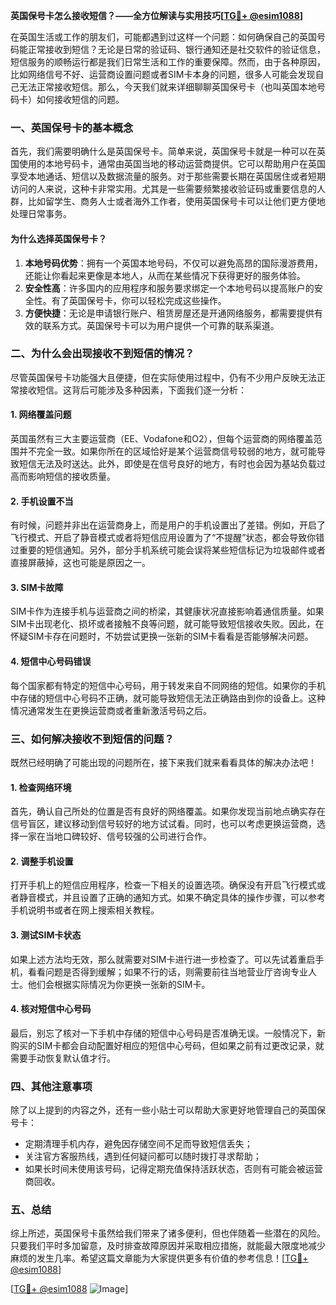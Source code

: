 **英国保号卡怎么接收短信？——全方位解读与实用技巧[[TG💪+ @esim1088](https://t.me/s/esim1088)]**

在英国生活或工作的朋友们，可能都遇到过这样一个问题：如何确保自己的英国号码能正常接收到短信？无论是日常的验证码、银行通知还是社交软件的验证信息，短信服务的顺畅运行都是我们日常生活和工作的重要保障。然而，由于各种原因，比如网络信号不好、运营商设置问题或者SIM卡本身的问题，很多人可能会发现自己无法正常接收短信。那么，今天我们就来详细聊聊英国保号卡（也叫英国本地号码卡）如何接收短信的问题。

### 一、英国保号卡的基本概念

首先，我们需要明确什么是英国保号卡。简单来说，英国保号卡就是一种可以在英国使用的本地号码卡，通常由英国当地的移动运营商提供。它可以帮助用户在英国享受本地通话、短信以及数据流量的服务。对于那些需要长期在英国居住或者短期访问的人来说，这种卡非常实用。尤其是一些需要频繁接收验证码或重要信息的人群，比如留学生、商务人士或者海外工作者，使用英国保号卡可以让他们更方便地处理日常事务。

#### 为什么选择英国保号卡？

1. **本地号码优势**：拥有一个英国本地号码，不仅可以避免高昂的国际漫游费用，还能让你看起来更像是本地人，从而在某些情况下获得更好的服务体验。
2. **安全性高**：许多国内的应用程序和服务要求绑定一个本地号码以提高账户的安全性。有了英国保号卡，你可以轻松完成这些操作。
3. **方便快捷**：无论是申请银行账户、租赁房屋还是开通网络服务，都需要提供有效的联系方式。英国保号卡可以为用户提供一个可靠的联系渠道。

### 二、为什么会出现接收不到短信的情况？

尽管英国保号卡功能强大且便捷，但在实际使用过程中，仍有不少用户反映无法正常接收短信。这背后可能涉及多种因素，下面我们逐一分析：

#### 1. 网络覆盖问题

英国虽然有三大主要运营商（EE、Vodafone和O2），但每个运营商的网络覆盖范围并不完全一致。如果你所在的区域恰好是某个运营商信号较弱的地方，就可能导致短信无法及时送达。此外，即使是在信号良好的地方，有时也会因为基站负载过高而影响短信的接收质量。

#### 2. 手机设置不当

有时候，问题并非出在运营商身上，而是用户的手机设置出了差错。例如，开启了飞行模式、开启了静音模式或者将短信应用设置为了“不提醒”状态，都会导致你错过重要的短信通知。另外，部分手机系统可能会误将某些短信标记为垃圾邮件或者直接屏蔽掉，这也可能是原因之一。

#### 3. SIM卡故障

SIM卡作为连接手机与运营商之间的桥梁，其健康状况直接影响着通信质量。如果SIM卡出现老化、损坏或者接触不良等问题，就可能导致短信接收失败。因此，在怀疑SIM卡存在问题时，不妨尝试更换一张新的SIM卡看看是否能够解决问题。

#### 4. 短信中心号码错误

每个国家都有特定的短信中心号码，用于转发来自不同网络的短信。如果你的手机中存储的短信中心号码不正确，就可能导致短信无法正确路由到你的设备上。这种情况通常发生在更换运营商或者重新激活号码之后。

### 三、如何解决接收不到短信的问题？

既然已经明确了可能出现的问题所在，接下来我们就来看看具体的解决办法吧！

#### 1. 检查网络环境

首先，确认自己所处的位置是否有良好的网络覆盖。如果你发现当前地点确实存在信号盲区，建议移动到信号较好的地方试试看。同时，也可以考虑更换运营商，选择一家在当地口碑较好、信号较强的公司进行合作。

#### 2. 调整手机设置

打开手机上的短信应用程序，检查一下相关的设置选项。确保没有开启飞行模式或者静音模式，并且设置了正确的通知方式。如果不确定具体的操作步骤，可以参考手机说明书或者在网上搜索相关教程。

#### 3. 测试SIM卡状态

如果上述方法均无效，那么就需要对SIM卡进行进一步检查了。可以先试着重启手机，看看问题是否得到缓解；如果不行的话，则需要前往当地营业厅咨询专业人士。他们会根据实际情况为你更换一张新的SIM卡。

#### 4. 核对短信中心号码

最后，别忘了核对一下手机中存储的短信中心号码是否准确无误。一般情况下，新购买的SIM卡都会自动配置好相应的短信中心号码，但如果之前有过更改记录，就需要手动恢复默认值才行。

### 四、其他注意事项

除了以上提到的内容之外，还有一些小贴士可以帮助大家更好地管理自己的英国保号卡：

- 定期清理手机内存，避免因存储空间不足而导致短信丢失；
- 关注官方客服热线，遇到任何疑问都可以随时拨打寻求帮助；
- 如果长时间未使用该号码，记得定期充值保持活跃状态，否则有可能会被运营商回收。

### 五、总结

综上所述，英国保号卡虽然给我们带来了诸多便利，但也伴随着一些潜在的风险。只要我们平时多加留意，及时排查故障原因并采取相应措施，就能最大限度地减少麻烦的发生几率。希望这篇文章能为大家提供更多有价值的参考信息！[[TG💪+ @esim1088](https://t.me/s/esim1088)] 

[[TG💪+ @esim1088](https://t.me/s/esim1088) ![Image](https://i.postimg.cc/4NQfJmqS/Snipaste-2025-05-13-00-14-12.png)]